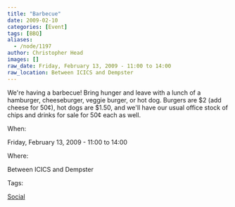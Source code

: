```yaml
---
title: "Barbecue"
date: 2009-02-10
categories: [Event]
tags: [BBQ]
aliases:
  - /node/1197
author: Christopher Head
images: []
raw_date: Friday, February 13, 2009 - 11:00 to 14:00
raw_location: Between ICICS and Dempster
---
```


We're having a barbecue! Bring hunger and leave with a lunch of a hamburger, cheeseburger, veggie burger, or hot dog. Burgers are $2 (add cheese for 50¢), hot dogs are $1.50, and we'll have our usual office stock of chips and drinks for sale for 50¢ each as well.

When: 

Friday, February 13, 2009 - 11:00 to 14:00

Where: 

Between ICICS and Dempster

Tags: 

[Social](/social)
